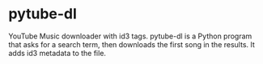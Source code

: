 # pytube-dl
YouTube Music downloader with id3 tags.
pytube-dl is a Python program that asks for a search term, then downloads the first song in the results. It adds id3 metadata to the file.

